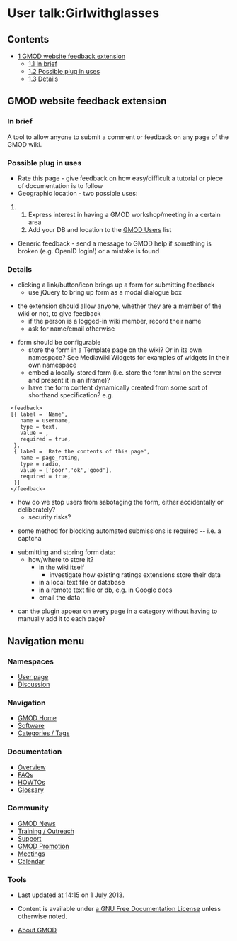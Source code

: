 



<span id="top"></span>




# <span dir="auto">User talk:Girlwithglasses</span>










## Contents



- [<span class="tocnumber">1</span> <span class="toctext">GMOD website
  feedback extension</span>](#GMOD_website_feedback_extension)
  - [<span class="tocnumber">1.1</span> <span class="toctext">In
    brief</span>](#In_brief)
  - [<span class="tocnumber">1.2</span> <span class="toctext">Possible
    plug in uses</span>](#Possible_plug_in_uses)
  - [<span class="tocnumber">1.3</span>
    <span class="toctext">Details</span>](#Details)



## <span id="GMOD_website_feedback_extension" class="mw-headline">GMOD website feedback extension</span>

### <span id="In_brief" class="mw-headline">In brief</span>

A tool to allow anyone to submit a comment or feedback on any page of
the GMOD wiki.

### <span id="Possible_plug_in_uses" class="mw-headline">Possible plug in uses</span>

- Rate this page - give feedback on how easy/difficult a tutorial or
  piece of documentation is to follow
- Geographic location - two possible uses:

1.  1.  Express interest in having a GMOD workshop/meeting in a certain
        area
    2.  Add your DB and location to the [GMOD
        Users](GMOD_Users "GMOD Users") list

- Generic feedback - send a message to GMOD help if something is broken
  (e.g. OpenID login!) or a mistake is found

### <span id="Details" class="mw-headline">Details</span>

- clicking a link/button/icon brings up a form for submitting feedback
  - use jQuery to bring up form as a modal dialogue box

<!-- -->

- the extension should allow anyone, whether they are a member of the
  wiki or not, to give feedback
  - if the person is a logged-in wiki member, record their name
  - ask for name/email otherwise

<!-- -->

- form should be configurable
  - store the form in a Template page on the wiki? Or in its own
    namespace? See Mediawiki Widgets for examples of widgets in their
    own namespace
  - embed a locally-stored form (i.e. store the form html on the server
    and present it in an iframe)?
  - have the form content dynamically created from some sort of
    shorthand specification? e.g.

<!-- -->

     <feedback>
     [{ label = 'Name',
        name = username,
        type = text,
        value = ,
        required = true,
      },
      { label = 'Rate the contents of this page',
        name = page_rating,
        type = radio,
        value = ['poor','ok','good'],
        required = true,
      }]
     </feedback>

- how do we stop users from sabotaging the form, either accidentally or
  deliberately?
  - security risks?

<!-- -->

- some method for blocking automated submissions is required -- i.e. a
  captcha

<!-- -->

- submitting and storing form data:
  - how/where to store it?
    - in the wiki itself
      - investigate how existing ratings extensions store their data
    - in a local text file or database
    - in a remote text file or db, e.g. in Google docs
    - email the data

<!-- -->

- can the plugin appear on every page in a category without having to
  manually add it to each page?








## Navigation menu



### Namespaces

- <span id="ca-nstab-user"><a href="User%3AGirlwithglasses" accesskey="c"
  title="View the user page [c]">User page</a></span>
- <span id="ca-talk"><a href="User_talk%3AGirlwithglasses" accesskey="t"
  title="Discussion about the content page [t]">Discussion</a></span>





### Navigation



- <span id="n-GMOD-Home">[GMOD Home](Main_Page)</span>
- <span id="n-Software">[Software](GMOD_Components)</span>
- <span id="n-Categories-.2F-Tags">[Categories /
  Tags](Categories)</span>




### Documentation



- <span id="n-Overview">[Overview](Overview)</span>
- <span id="n-FAQs">[FAQs](Category%3AFAQ)</span>
- <span id="n-HOWTOs">[HOWTOs](Category%3AHOWTO)</span>
- <span id="n-Glossary">[Glossary](Glossary)</span>




### Community



- <span id="n-GMOD-News">[GMOD News](GMOD_News)</span>
- <span id="n-Training-.2F-Outreach">[Training /
  Outreach](Training_and_Outreach)</span>
- <span id="n-Support">[Support](Support)</span>
- <span id="n-GMOD-Promotion">[GMOD Promotion](GMOD_Promotion)</span>
- <span id="n-Meetings">[Meetings](Meetings)</span>
- <span id="n-Calendar">[Calendar](Calendar)</span>




### Tools




- <span id="footer-info-lastmod">Last updated at 14:15 on 1 July
  2013.</span>
<!-- - <span id="footer-info-viewcount">35,056 page views.</span> -->
- <span id="footer-info-copyright">Content is available under
  <a href="http://www.gnu.org/licenses/fdl-1.3.html" class="external"
  rel="nofollow">a GNU Free Documentation License</a> unless otherwise
  noted.</span>

<!-- -->

- <span id="footer-places-about">[About
  GMOD](GMOD%3AAbout "GMOD%3AAbout")</span>

<!-- -->





